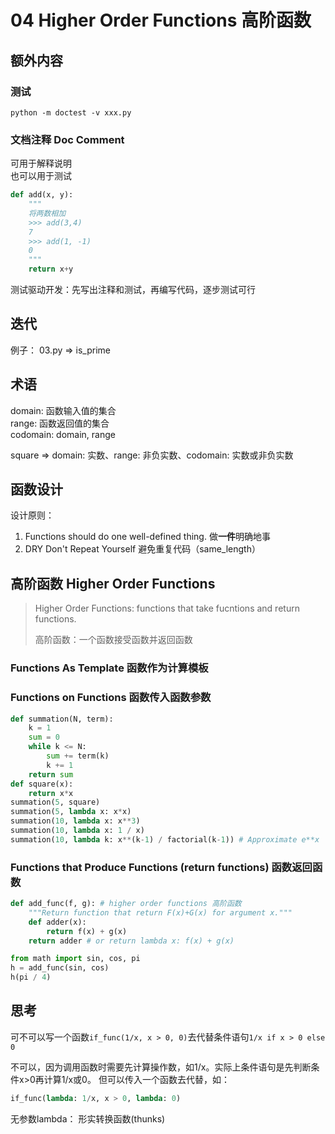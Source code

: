 # 04 Higher Order Functions 高阶函数

## 额外内容

### 测试

```console
python -m doctest -v xxx.py
```

### 文档注释 Doc Comment
可用于解释说明<br>
也可以用于测试

```python
def add(x, y):
    """ 
    将两数相加
    >>> add(3,4)
    7
    >>> add(1, -1)
    0
    """
    return x+y
```
测试驱动开发：先写出注释和测试，再编写代码，逐步测试可行


## 迭代
例子： 03.py => is_prime

## 术语
domain: 函数输入值的集合<br>
range: 函数返回值的集合<br>
codomain: domain, range

square => domain: 实数、range: 非负实数、codomain: 实数或非负实数

## 函数设计

设计原则：
1. Functions should do one well-defined thing. 做**一件**明确地事
2. DRY Don't Repeat Yourself 避免重复代码（same_length）

## 高阶函数 Higher Order Functions

> Higher Order Functions: functions that take fucntions and return functions.
> 
> 高阶函数：一个函数接受函数并返回函数

### Functions As Template 函数作为计算模板

### Functions on Functions 函数传入函数参数
```python
def summation(N, term):
    k = 1
    sum = 0
    while k <= N:
        sum += term(k)
        k += 1
    return sum
def square(x):
    return x*x
summation(5, square)
summation(5, lambda x: x*x)
summation(10, lambda x: x**3)
summation(10, lambda x: 1 / x)
summation(10, lambda k: x**(k-1) / factorial(k-1)) # Approximate e**x
```

### Functions that Produce Functions (return functions) 函数返回函数
```python
def add_func(f, g): # higher order functions 高阶函数
    """Return function that return F(x)+G(x) for argument x."""
    def adder(x):
        return f(x) + g(x)
    return adder # or return lambda x: f(x) + g(x)

from math import sin, cos, pi
h = add_func(sin, cos)
h(pi / 4)
```

## 思考
可不可以写一个函数`if_func(1/x, x > 0, 0)`去代替条件语句`1/x if x > 0 else 0`

不可以，因为调用函数时需要先计算操作数，如1/x。实际上条件语句是先判断条件x>0再计算1/x或0。
但可以传入一个函数去代替，如：
```python
if_func(lambda: 1/x, x > 0, lambda: 0)
```

无参数lambda： 形实转换函数(thunks)